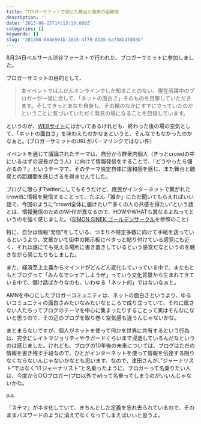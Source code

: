 ```yaml
---
title: ブロガーサミットで感じた舞台と聴衆の距離間
description: ''
date: '2013-08-25T14:13:19.000Z'
categories: []
keywords: []
slug: "201308-684e501b-3815-4f79-8135-6a738b47d58b"
---
```

8月24日ベルサール渋谷ファーストで行われた、ブロガーサミットに参加しました。

ブロガーサミットの目的として、

> 本イベントではふだんオンラインでしか知ることのない、現在活躍中のブロガーが一堂に会して、「ネットの面白さ」そのものを目撃していただきます。そしてきっとあなた自身も、その輪のなかにすでに立っていたのだということに気づいていただく発見の場になることを目指しています。

というのが、[WEBサイト](http://agilemedia.jp/blogger/)にはかいてあるけれども、終わった後の場の空気として、「ネットの面白さ」を味わえたのかなぁというと、そんなでもなかったのかなぁと。(ブロガーサミットのURLがパーマリンクではない件）

イベントを通じて議論されたテーマは、自分から群衆内個人（きっとcrowdの中にいるはずの波長が合う人）に向けて情報発信をすることで、「どうやったら儲かるの？」というテーマで、そのテーマ設定自体に違和感を感じ、また舞台と聴衆との距離間を感じざるを得ませんでした。

ブログに限らずTwitterにしてもそうだけど、庶民がインターネットで繋がれたcrowdに情報を発信することって、たぶん「誰か」にただ聞いてもらえればいい話で、今回のように”crowd全体に届けたい””多くの人の共感を得たい”という話とは、情報発信のためのWHYが異なるので、HOWやWHATも異なるよねってというのを強く感じました。（[SIMON SINEK ゴールデンサークル](http://www.ted.com/talks/lang/ja/simon_sinek_how_great_leaders_inspire_action.html)を参照のこと）

特に、自分は情報”発信”をしている、つまり不特定多数に向けて手紙を送っているというより、文章かいて街中の掲示板にペタっと貼り付けている感覚にも近く、それは誰にでも見える場所に書き置きしているという感覚だなというのを聴きながら感じたりもしました。

また、経済至上主義からマインドがどんどん変化していっている中で、またもともとブログって「みんなでシェアしようぜ」っていう文化背景から生まれてきている中で、儲け話ばかりなのも、いわゆる「ネット的」ではないなぁと。

AMNを中心にしたブロガーコミュニティは、ネットの面白さというより、ゆるいコミュニティの面白さみたいなみたいなところで成り立っていて、それに属さない人たちってブログのテーマを中心に集まったりすることって実はそんなにないと思うので、その辺のブログを取り巻く空気感も違うんじゃないかな。

まとまらないですが、個人がネットを使って何かを世界に共有するという行為は、完全にレイトマジョリティやラガードくらいまで浸透しているんだなというのは感じました。けれども、ブログの10年後の未来については、ブログはただの情報を書き残す手段なので、ひとがインターネットを使って情報を伝達する限りなくならないんじゃないかなとも思います。なので、津田さんが、”ジャーナリスト”ではなく”ITジャーナリスト”と名乗ったように、ブロガーって名乗りたい人は、今度から○○ブロガー(プロ以外でw)って名乗ってしまうのがいいんじゃないかな。

p.s.  
  
「ステマ」がネタ化していて、きちんとした定義を忘れ去られているので、そのままバズワードのように消えてなくなってしまえばいいと思うよ。